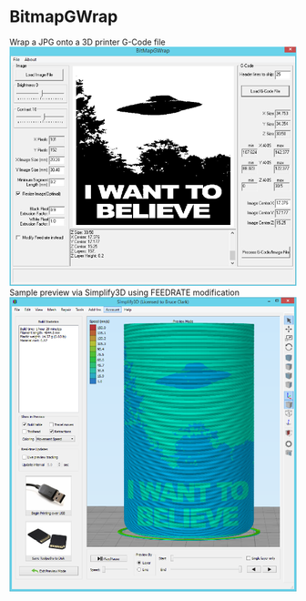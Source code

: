 # BitmapGWrap
Wrap a JPG onto a 3D printer G-Code file
![capture2.png](https://github.com/1bigpig/BitmapGWrap/blob/master/Capture2.PNG)
Sample preview via Simplify3D using FEEDRATE modification
![Capture_Feedrate_Output.png](https://github.com/1bigpig/BitmapGWrap/blob/master/Capture_Feedrate_Output.PNG)
